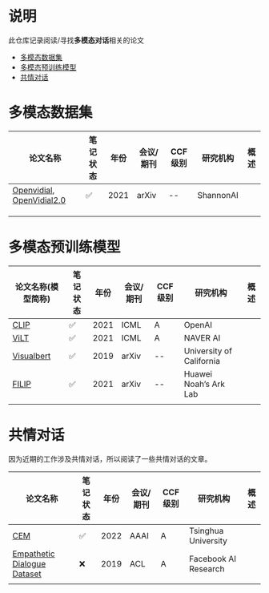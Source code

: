 # 说明

此仓库记录阅读/寻找**多模态对话**相关的论文

- [多模态数据集](#多模态数据集)
- [多模态预训练模型](#多模态预训练模型)
- [共情对话](#共情对话)

# 多模态数据集

| 论文名称                                                                                    | 笔记状态 | 年份 | 会议/期刊 | CCF级别 | 研究机构  | 概述 |
| ------------------------------------------------------------------------------------------- | -------- | ---- | --------- | ------- | --------- | ---- |
| [Openvidial](https://arxiv.org/abs/2012.15015), [OpenVidial2.0](https://arxiv.org/abs/2109.12761) | ✅       | 2021 | arXiv     | --      | ShannonAI |      |
|                                                                                             |          |      |           |         |           |      |
|                                                                                             |          |      |           |         |           |      |
|                                                                                             |          |      |           |         |           |      |

# 多模态预训练模型

| 论文名称(模型简称)                                  | 笔记状态 | 年份 | 会议/期刊 | CCF级别 | 研究机构                 | 概述 |
| --------------------------------------------------- | -------- | ---- | --------- | ------- | ------------------------ | ---- |
| [CLIP](http://proceedings.mlr.press/v139/radford21a)   | ✅       | 2021 | ICML      | A       | OpenAI                   |      |
| [ViLT](https://proceedings.mlr.press/v139/kim21k.html) | ✅       | 2021 | ICML      | A       | NAVER AI                 |      |
| [Visualbert](https://arxiv.org/abs/1908.03557)         | ✅       | 2019 | arXiv     | --      | University of California |      |
| [FILIP]()                                              | ✅       | 2021 | arXiv     | --      | Huawei Noah’s Ark Lab   |      |
|                                                     |          |      |           |         |                          |      |


# 共情对话

因为近期的工作涉及共情对话，所以阅读了一些共情对话的文章。

| 论文名称                                                                                    | 笔记状态 | 年份 | 会议/期刊 | CCF级别 | 研究机构             | 概述 |
| ------------------------------------------------------------------------------------------- | -------- | ---- | --------- | ------- | -------------------- | ---- |
| [CEM](https://ojs.aaai.org/index.php/AAAI/article/view/21373)                                  | ✅       | 2022 | AAAI      | A       | Tsinghua University  |      |
| [Empathetic Dialogue Dataset](https://arxiv.org/abs/1811.00207 "empathetic conversation dataset") | ❌       | 2019 | ACL       | A       | Facebook AI Research |      |
|                                                                                             |          |      |           |         |                      |      |
